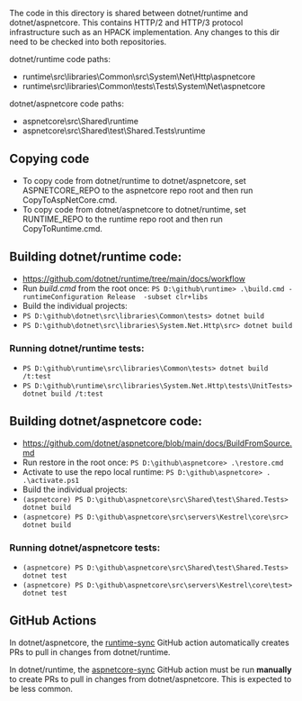 The code in this directory is shared between dotnet/runtime and dotnet/aspnetcore. This contains HTTP/2 and HTTP/3 protocol infrastructure such as an HPACK implementation. Any changes to this dir need to be checked into both repositories.

dotnet/runtime code paths:
- runtime\src\libraries\Common\src\System\Net\Http\aspnetcore
- runtime\src\libraries\Common\tests\Tests\System\Net\aspnetcore

dotnet/aspnetcore code paths:
- aspnetcore\src\Shared\runtime
- aspnetcore\src\Shared\test\Shared.Tests\runtime

## Copying code
- To copy code from dotnet/runtime to dotnet/aspnetcore, set ASPNETCORE_REPO to the aspnetcore repo root and then run CopyToAspNetCore.cmd.
- To copy code from dotnet/aspnetcore to dotnet/runtime, set RUNTIME_REPO to the runtime repo root and then run CopyToRuntime.cmd.

## Building dotnet/runtime code:
- https://github.com/dotnet/runtime/tree/main/docs/workflow
- Run *build.cmd* from the root once: `PS D:\github\runtime> .\build.cmd -runtimeConfiguration Release  -subset clr+libs`
- Build the individual projects:
- `PS D:\github\dotnet\src\libraries\Common\tests> dotnet build`
- `PS D:\github\dotnet\src\libraries\System.Net.Http\src> dotnet build`

### Running dotnet/runtime tests:
- `PS D:\github\runtime\src\libraries\Common\tests> dotnet build /t:test`
- `PS D:\github\runtime\src\libraries\System.Net.Http\tests\UnitTests> dotnet build /t:test`

## Building dotnet/aspnetcore code:
- https://github.com/dotnet/aspnetcore/blob/main/docs/BuildFromSource.md
- Run restore in the root once: `PS D:\github\aspnetcore> .\restore.cmd`
- Activate to use the repo local runtime: `PS D:\github\aspnetcore> . .\activate.ps1`
- Build the individual projects:
- `(aspnetcore) PS D:\github\aspnetcore\src\Shared\test\Shared.Tests> dotnet build`
- `(aspnetcore) PS D:\github\aspnetcore\src\servers\Kestrel\core\src> dotnet build`

### Running dotnet/aspnetcore tests:
- `(aspnetcore) PS D:\github\aspnetcore\src\Shared\test\Shared.Tests> dotnet test`
- `(aspnetcore) PS D:\github\aspnetcore\src\servers\Kestrel\core\test> dotnet test`

## GitHub Actions

In dotnet/aspnetcore, the [runtime-sync](https://github.com/dotnet/aspnetcore/actions/workflows/runtime-sync.yml) GitHub action automatically creates PRs to pull in changes from dotnet/runtime.

In dotnet/runtime, the [aspnetcore-sync](https://github.com/dotnet/runtime/actions/workflows/aspnetcore-sync.yml) GitHub action must be run **manually** to create PRs to pull in changes from dotnet/aspnetcore.
This is expected to be less common.
